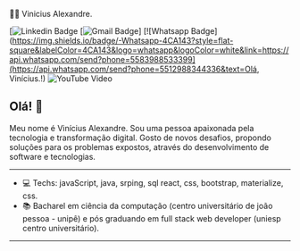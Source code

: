 :man_technologist: Vinicius Alexandre.


[![Linkedin Badge](https://img.shields.io/badge/-LinkedIn-blue?style=flat-square&logo=Linkedin&logoColor=white&link=https://www.linkedin.com/in/vin%C3%ADcius-alexandre-6b809b17b/)
[![Gmail Badge](https://img.shields.io/badge/-Gmail-c14438?style=flat-square&logo=Gmail&logoColor=white&link=mailto:viniciusdevti@gmail.com)]
[![Whatsapp Badge](https://img.shields.io/badge/-Whatsapp-4CA143?style=flat-square&labelColor=4CA143&logo=whatsapp&logoColor=white&link=https://api.whatsapp.com/send?phone=5583988533399](https://api.whatsapp.com/send?phone=5512988344336&text=Olá, Vinícius.!)
![YouTube Video ](https://img.shields.io/youtube/comments/aaasf?style=sociallink=https://www.youtube.com/channel/UCJUUAoc8lTCD3io1TfkW53g/videos)

## Olá! 👋

Meu nome é Vinícius Alexandre. Sou uma pessoa apaixonada pela tecnologia e  transformação digital. 
Gosto de novos desafios, propondo soluções para os problemas expostos, através do desenvolvimento de software e tecnologias.

---

- :computer: Techs: javaScript, java, srping, sql react, css, bootstrap, materialize, css.
-  :books: Bacharel em ciência da computação (centro universitário de joão pessoa - unipê)  e pós graduando em full stack web developer (uniesp centro universitário).

---
